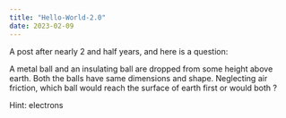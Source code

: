 ```yaml
---
title: "Hello-World-2.0"
date: 2023-02-09
---
```

A post after nearly 2 and half years, and here is a question:

A metal ball and an insulating ball are dropped from some height above earth. Both the balls have same dimensions and shape. Neglecting air friction, which ball would reach the surface of earth first or would both ?

Hint: electrons
